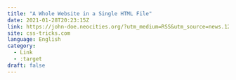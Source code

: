 ```yaml
---
title: "A Whole Website in a Single HTML File"
date: 2021-01-28T20:23:15Z
link: https://john-doe.neocities.org/?utm_medium=RSS&utm_source=news.12bit.vn
site: css-tricks.com
language: English
category:
  - Link
  - :target
draft: false
---
```

